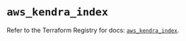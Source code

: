 # `aws_kendra_index`

Refer to the Terraform Registry for docs: [`aws_kendra_index`](https://registry.terraform.io/providers/hashicorp/aws/4.67.0/docs/resources/kendra_index).
